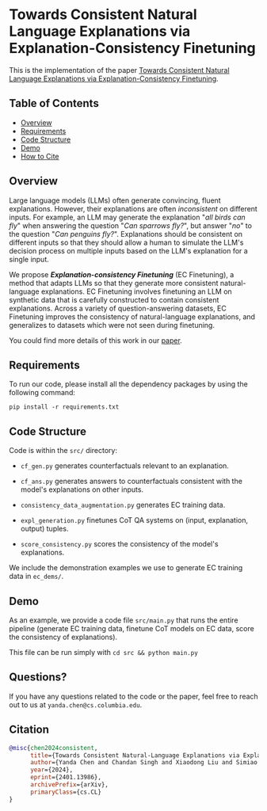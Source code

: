# Towards Consistent Natural Language Explanations via Explanation-Consistency Finetuning

This is the implementation of the paper [Towards Consistent Natural Language Explanations via Explanation-Consistency Finetuning](https://arxiv.org/abs/2401.13986). 
## Table of Contents
* [Overview](#overview)
* [Requirements](#requirements)
* [Code Structure](#code-structure)
* [Demo](#demo)
* [How to Cite](#citation)


## Overview
Large language models (LLMs) often generate convincing, fluent explanations. However, their explanations are often *inconsistent* on different inputs. For example, an LLM may generate the explanation "*all birds can fly*" when answering the question "*Can sparrows fly?*", but answer "*no*" to the question "*Can penguins fly?*".
Explanations should be consistent on different inputs so that they should allow a human to simulate the LLM's decision process on multiple inputs based on the LLM's explanation for a single input.

We propose ***Explanation-consistency Finetuning*** (EC Finetuning), a method that adapts LLMs so that they generate more consistent natural-language explanations.
EC Finetuning involves  finetuning an LLM on synthetic data that is carefully constructed to contain consistent explanations.
Across a variety of question-answering datasets, EC Finetuning improves the consistency of natural-language explanations, and generalizes to datasets which were not seen during finetuning.

You could find more details of this work in our [paper](https://arxiv.org/abs/2401.13986).

## Requirements

To run our code, please install all the dependency packages by using the following command:
```
pip install -r requirements.txt
```

## Code Structure
Code is within the `src/` directory:
- `cf_gen.py` generates counterfactuals relevant to an explanation.

- `cf_ans.py` generates answers to counterfactuals consistent with the model's explanations on other inputs.

- `consistency_data_augmentation.py` generates EC training data.

- `expl_generation.py` finetunes CoT QA systems on (input, explanation, output) tuples.

- `score_consistency.py` scores the consistency of the model's explanations.

We include the demonstration examples we use to generate EC training data in `ec_dems/`.


## Demo
As an example, we provide a code file `src/main.py` that runs the entire pipeline (generate EC training data, finetune CoT models on EC data, score the consistency of explanations).

This file can be run simply with `cd src && python main.py` 

## Questions?

If you have any questions related to the code or the paper, feel free to reach out to us at `yanda.chen@cs.columbia.edu`.

## Citation

```bibtex
@misc{chen2024consistent,
      title={Towards Consistent Natural-Language Explanations via Explanation-Consistency Finetuning}, 
      author={Yanda Chen and Chandan Singh and Xiaodong Liu and Simiao Zuo and Bin Yu and He He and Jianfeng Gao},
      year={2024},
      eprint={2401.13986},
      archivePrefix={arXiv},
      primaryClass={cs.CL}
}
```